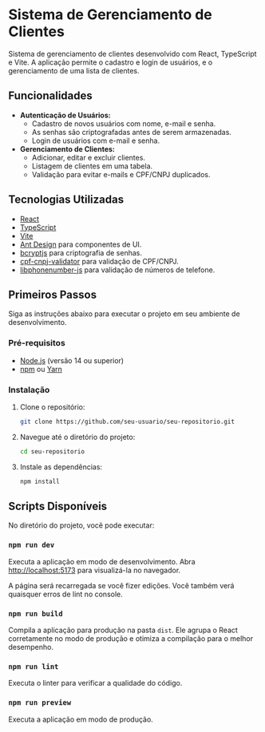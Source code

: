 # Sistema de Gerenciamento de Clientes

Sistema de gerenciamento de clientes desenvolvido com React, TypeScript e Vite. A aplicação permite o cadastro e login de usuários, e o gerenciamento de uma lista de clientes.

## Funcionalidades

- **Autenticação de Usuários:**
  - Cadastro de novos usuários com nome, e-mail e senha.
  - As senhas são criptografadas antes de serem armazenadas.
  - Login de usuários com e-mail e senha.
- **Gerenciamento de Clientes:**
  - Adicionar, editar e excluir clientes.
  - Listagem de clientes em uma tabela.
  - Validação para evitar e-mails e CPF/CNPJ duplicados.

## Tecnologias Utilizadas

- [React](https://reactjs.org/)
- [TypeScript](https://www.typescriptlang.org/)
- [Vite](https://vitejs.dev/)
- [Ant Design](https://ant.design/) para componentes de UI.
- [bcryptjs](https://github.com/dcodeIO/bcrypt.js) para criptografia de senhas.
- [cpf-cnpj-validator](https://github.com/fjorgemota/cpf-cnpj-validator) para validação de CPF/CNPJ.
- [libphonenumber-js](https://github.com/catamphetamine/libphonenumber-js) para validação de números de telefone.

## Primeiros Passos

Siga as instruções abaixo para executar o projeto em seu ambiente de desenvolvimento.

### Pré-requisitos

- [Node.js](https://nodejs.org/) (versão 14 ou superior)
- [npm](https://www.npmjs.com/) ou [Yarn](https://yarnpkg.com/)

### Instalação

1. Clone o repositório:
   ```sh
   git clone https://github.com/seu-usuario/seu-repositorio.git
   ```
2. Navegue até o diretório do projeto:
   ```sh
   cd seu-repositorio
   ```
3. Instale as dependências:
   ```sh
   npm install
   ```

## Scripts Disponíveis

No diretório do projeto, você pode executar:

### `npm run dev`

Executa a aplicação em modo de desenvolvimento.
Abra [http://localhost:5173](http://localhost:5173) para visualizá-la no navegador.

A página será recarregada se você fizer edições.
Você também verá quaisquer erros de lint no console.

### `npm run build`

Compila a aplicação para produção na pasta `dist`.
Ele agrupa o React corretamente no modo de produção e otimiza a compilação para o melhor desempenho.

### `npm run lint`

Executa o linter para verificar a qualidade do código.

### `npm run preview`

Executa a aplicação em modo de produção.
